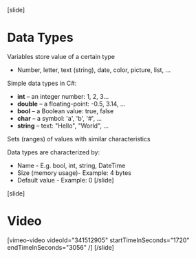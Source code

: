 [slide]
# Data Types
Variables store value of a certain type 
  * Number, letter, text (string), date, color, picture, list, …

Simple data types in C#:
  * **int** – an integer number: 1, 2, 3…
  * **double** – a floating-point: -0.5, 3.14, …
  * **bool** – a Boolean value: true, false
  * **char** – a symbol: 'a', 'b', '#', …
  * **string** – text: "Hello", "World", …

Sets (ranges) of values with similar characteristics

Data types are characterized by:
  * Name - E.g. bool, int, string, DateTime
  * Size (memory usage)- Example: 4 bytes
  * Default value - Example: 0
[/slide]

[slide]
# Video

[vimeo-video videoId="341512905" startTimeInSeconds="1720" endTimeInSeconds="3056" /]
[/slide]